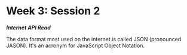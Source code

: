 # Week 3: Session 2

_**Internet API Read**_

The data format most used on the internet is called JSON \(pronounced JASON\).  It's an acronym for JavaScript Object Notation.

